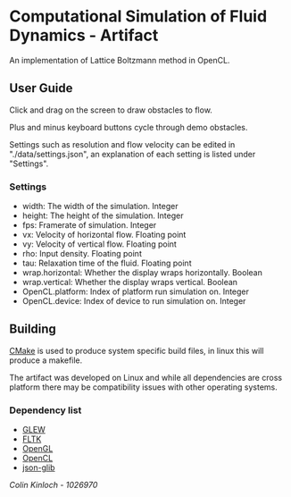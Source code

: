 # Computational Simulation of Fluid Dynamics - Artifact #
An implementation of Lattice Boltzmann method in OpenCL.

## User Guide ##
Click and drag on the screen to draw obstacles  to flow.

Plus and minus keyboard buttons cycle through demo obstacles.

Settings such as resolution and flow velocity can be edited in "./data/settings.json", an explanation of each setting
is listed under "Settings".

### Settings ###
* width: The width of the simulation. Integer
* height: The height of the simulation. Integer
* fps: Framerate of simulation. Integer
* vx: Velocity of horizontal flow. Floating point
* vy: Velocity of vertical flow. Floating point
* rho: Input density. Floating point
* tau: Relaxation time of the fluid. Floating point
* wrap.horizontal: Whether the display wraps horizontally. Boolean
* wrap.vertical: Whether the display wraps vertical. Boolean
* OpenCL.platform: Index of platform run simulation on. Integer
* OpenCL.device: Index of device to run simulation on. Integer

## Building ##
[CMake][1] is used to produce system specific build files, in linux this will produce a makefile.

The artifact was developed on Linux and while all dependencies are cross platform there may be compatibility issues with 
other operating systems. 

### Dependency list ###
* [GLEW][2]
* [FLTK][3]
* [OpenGL][4]
* [OpenCL][5]
* [json-glib][6]

[1]: http://www.cmake.org/ "CMake"
[2]: http://glew.sourceforge.net/ "GLEW"
[3]: http://fltk.org "FLTK"
[4]: http://www.khronos.org/opengl/ "OpenGL"
[5]: http://www.khronos.org/opencl/ "OpenCL"
[6]: http://wiki.gnome.org/JsonGlib/ "json-glib"

*Colin Kinloch - 1026970*
